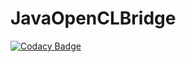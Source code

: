 # JavaOpenCLBridge

[![Codacy Badge](https://api.codacy.com/project/badge/Grade/5efdee2e0622411a84717b44ec70e214)](https://app.codacy.com/app/federico.ceruti/JavaOpenCLBridge?utm_source=github.com&utm_medium=referral&utm_content=Amebus/JavaOpenCLBridge&utm_campaign=badger)